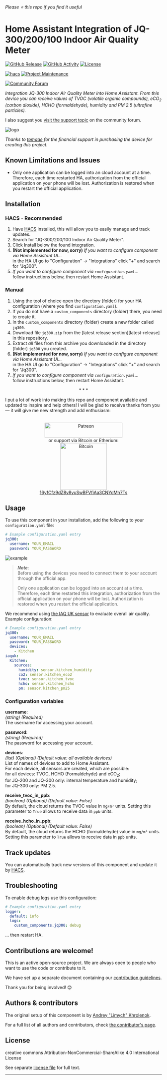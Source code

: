 *Please :star: this repo if you find it useful*

# Home Assistant Integration of JQ-300/200/100 Indoor Air Quality Meter

[![GitHub Release][releases-shield]][releases]
[![GitHub Activity][commits-shield]][commits]
[![License][license-shield]][license]

[![hacs][hacs-shield]][hacs]
[![Project Maintenance][maintenance-shield]][user_profile]

[![Community Forum][forum-shield]][forum]

_Integration JQ-300 Indoor Air Quality Meter into Home Assistant. From this device you can receive values of TVOC (volatile organic compounds), eCO<sub>2</sub> (carbon dioxide), HCHO (formaldehyde), humidity and PM 2.5 (ultrafine particles)._

I also suggest you [visit the support topic][forum] on the community forum.

![logo][logoimg]

_Thanks to [tomaae](https://github.com/tomaae) for the financial support in purchasing the device for creating this project._

## Known Limitations and Issues

- Only one application can be logged into an cloud account at a time.\
Therefore, each time restarted HA, authorization from the official application on your phone will be lost. Authorization is restored when you restart the official application.

## Installation

### HACS - Recommended

1. Have [HACS](https://hacs.xyz) installed, this will allow you to easily manage and track updates.
1. Search for "JQ-300/200/100 Indoor Air Quality Meter".
1. Click Install below the found integration.
1. **(Not implemented for now, sorry)** _If you want to configure component via Home Assistant UI..._\
    in the HA UI go to "Configuration" -> "Integrations" click "+" and search for "Jq300".
1. _If you want to configure component via `configuration.yaml`..._\
    follow instructions below, then restart Home Assistant.

### Manual

1. Using the tool of choice open the directory (folder) for your HA configuration (where you find `configuration.yaml`).
1. If you do not have a `custom_components` directory (folder) there, you need to create it.
1. In the `custom_components` directory (folder) create a new folder called `jq300`.
1. Download file `jq300.zip` from the [latest release section][latest-release] in this repository.
1. Extract _all_ files from this archive you downloaded in the directory (folder) `jq300` you created.
1. **(Not implemented for now, sorry)** _If you want to configure component via Home Assistant UI..._\
    in the HA UI go to "Configuration" -> "Integrations" click "+" and search for "Jq300".
1. _If you want to configure component via `configuration.yaml`..._\
    follow instructions below, then restart Home Assistant.

<p align="center">* * *</p>
I put a lot of work into making this repo and component available and updated to inspire and help others! I will be glad to receive thanks from you — it will give me new strength and add enthusiasm:
<p align="center"><br>
<a href="https://www.patreon.com/join/limych?" target="_blank"><img src="http://khrolenok.ru/support_patreon.png" alt="Patreon" width="250" height="48"></a>
<br>or&nbsp;support via Bitcoin or Etherium:<br>
<a href="https://sochain.com/a/mjz640g" target="_blank"><img src="http://khrolenok.ru/support_bitcoin.png" alt="Bitcoin" width="150"><br>
16yfCfz9dZ8y8yuSwBFVfiAa3CNYdMh7Ts</a>
</p>

## Usage

To use this component in your installation, add the following to your `configuration.yaml` file:

```yaml
# Example configuration.yaml entry
jq300:
  username: YOUR_EMAIL
  password: YOUR_PASSWORD
```

![example][exampleimg]

> **_Note_**:\
> Before using the devices you need to connect them to your account through the official app.
>
> Only one application can be logged into an account at a time. Therefore, each time restarted this integration, authorization from the official application on your phone will be lost. Authorization is restored when you restart the official application.

We recommend using [the IAQ UK sensor](https://github.com/Limych/ha-iaquk) to evaluate overall air quality. Example configuration:

```yaml
# Example configuration.yaml entry
jq300:
  username: YOUR_EMAIL
  password: YOUR_PASSWORD
  devices:
    - Kitchen
iaquk:
  Kitchen:
    sources:
      humidity: sensor.kitchen_humidity
      co2: sensor.kitchen_eco2
      tvoc: sensor.kitchen_tvoc
      hcho: sensor.kitchen_hcho
      pm: sensor.kitchen_pm25
```

### Configuration variables

**username**:\
  _(string) (Required)_\
  The username for accessing your account.

**password**:\
  _(string) (Required)_\
  The password for accessing your account.

**devices**:\
  _(list) (Optional) (Default value: all available devices)_\
  List of names of devices to add to Home Assistant.\
  For each device, all sensors are created, which are possible:\
  for all devices: TVOC, HCHO (Formaldehyde) and eCO<sub>2</sub>;\
  for JQ-200 and JQ-300 only: internal temperature and humidity;\
  for JQ-300 only: PM 2.5.

**receive_tvoc_in_ppb**:\
  _(boolean) (Optional) (Default value: False)_\
  By default, the cloud returns the TVOC value in `mg/m³` units. Setting this parameter to `True` allows to receive data in `ppb` units.

**receive_hcho_in_ppb**:\
  _(boolean) (Optional) (Default value: False)_\
  By default, the cloud returns the HCHO (formaldehyde) value in `mg/m³` units. Setting this parameter to `True` allows to receive data in `ppb` units.

## Track updates

You can automatically track new versions of this component and update it by [HACS][hacs].

## Troubleshooting

To enable debug logs use this configuration:
```yaml
# Example configuration.yaml entry
logger:
  default: info
  logs:
    custom_components.jq300: debug
```
... then restart HA.

## Contributions are welcome!

This is an active open-source project. We are always open to people who want to
use the code or contribute to it.

We have set up a separate document containing our
[contribution guidelines](CONTRIBUTING.md).

Thank you for being involved! :heart_eyes:

## Authors & contributors

The original setup of this component is by [Andrey "Limych" Khrolenok](https://github.com/Limych).

For a full list of all authors and contributors,
check [the contributor's page][contributors].

## License

creative commons Attribution-NonCommercial-ShareAlike 4.0 International License

See separate [license file](LICENSE.md) for full text.

***

[component]: https://github.com/Limych/ha-jq300
[commits-shield]: https://img.shields.io/github/commit-activity/y/Limych/ha-jq300.svg?style=popout
[commits]: https://github.com/Limych/ha-jq300/commits/master
[hacs-shield]: https://img.shields.io/badge/HACS-Custom-orange.svg?style=popout
[hacs]: https://hacs.xyz
[logoimg]: https://github.com/Limych/ha-jq300/raw/master/logo.jpeg
[exampleimg]: https://github.com/Limych/ha-jq300/raw/master/example.png
[forum-shield]: https://img.shields.io/badge/community-forum-brightgreen.svg?style=popout
[forum]: https://community.home-assistant.io/t/jq-300-200-100-indoor-air-quality-meter/189098
[license]: https://github.com/Limych/ha-jq300/blob/main/LICENSE.md
[license-shield]: https://img.shields.io/badge/license-Creative_Commons_BY--NC--SA_License-lightgray.svg?style=popout
[maintenance-shield]: https://img.shields.io/badge/maintainer-Andrey%20Khrolenok%20%40Limych-blue.svg?style=popout
[releases-shield]: https://img.shields.io/github/release/Limych/ha-jq300.svg?style=popout
[releases]: https://github.com/Limych/ha-jq300/releases
[releases-latest]: https://github.com/Limych/ha-jq300/releases/latest
[user_profile]: https://github.com/Limych
[report_bug]: https://github.com/Limych/ha-jq300/issues/new?template=bug_report.md
[suggest_idea]: https://github.com/Limych/ha-jq300/issues/new?template=feature_request.md
[contributors]: https://github.com/Limych/ha-jq300/graphs/contributors
